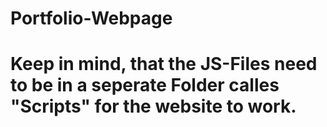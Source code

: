 # Portfolio-Webpage

# Keep in mind, that the JS-Files need to be in a seperate Folder calles "Scripts" for the website to work.
